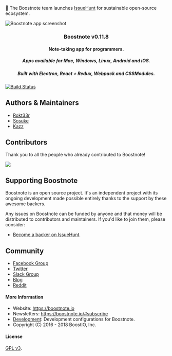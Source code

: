 :mega: The Boostnote team launches [IssueHunt](https://issuehunt.io/) for sustainable open-source ecosystem.

![Boostnote app screenshot](./resources/repository/top.png)

<h3 align="center">Boostnote v0.11.8</h3>
<h4 align="center">Note-taking app for programmers. </h4>
<h5 align="center">Apps available for Mac, Windows, Linux, Android and iOS.</h5>
<h5 align="center">Built with Electron, React + Redux, Webpack and CSSModules.</h5>

[![Build Status](https://travis-ci.org/BoostIO/Boostnote.svg?branch=master)](https://travis-ci.org/BoostIO/Boostnote)

## Authors & Maintainers
- [Rokt33r](https://github.com/rokt33r)
- [Sosuke](https://github.com/sosukesuzuki)
- [Kazz](https://github.com/kazup01)

## Contributors
Thank you to all the people who already contributed to Boostnote!

<a href="https://github.com/BoostIO/Boostnote/graphs/contributors"><img src="https://opencollective.com/boostnoteio/contributors.svg?width=890" /></a>

## Supporting Boostnote
Boostnote is an open source project. It's an independent project with its ongoing development made possible entirely thanks to the support by these awesome backers. 

Any issues on Boostnote can be funded by anyone and that money will be distributed to contributors and maintainers. If you'd like to join them, please consider:
- [Become a backer on IssueHunt](https://issuehunt.io/repos/53266139).

## Community
- [Facebook Group](https://www.facebook.com/groups/boostnote/)
- [Twitter](https://twitter.com/boostnoteapp)
- [Slack Group](https://join.slack.com/t/boostnote-group/shared_invite/enQtMzkxOTk4ODkyNzc0LThkNmMzY2VlZjVhYTNiYjE5YjQyZGVjNTJlYTY1OGMyZTFjNGU5YTUyYjUzOWZhYTU4OTVlNDYyNDFjYWMzNDM)
- [Blog](https://boostlog.io/tags/boostnote)
- [Reddit](https://www.reddit.com/r/Boostnote/)


#### More Information
* Website: https://boostnote.io
* Newsletters: https://boostnote.io/#subscribe
* [Development](https://github.com/BoostIO/Boostnote/blob/master/docs/build.md): Development configurations for Boostnote.
* Copyright (C) 2016 - 2018 BoostIO, Inc.


#### License

[GPL v3](./LICENSE).
